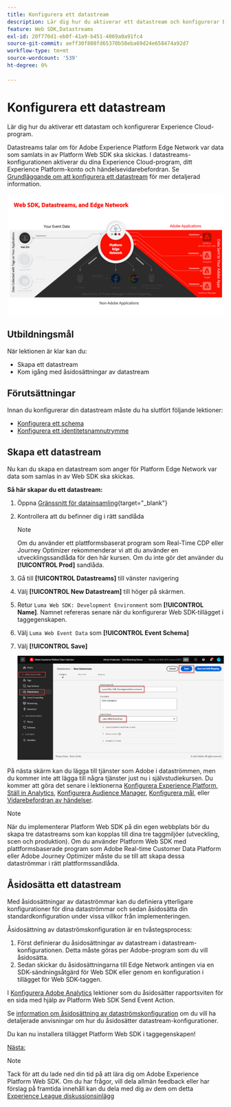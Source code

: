 ```yaml
---
title: Konfigurera ett datastream
description: Lär dig hur du aktiverar ett datastream och konfigurerar Experience Cloud-lösningar. Den här lektionen ingår i självstudiekursen Implementera Adobe Experience Cloud med Web SDK.
feature: Web SDK,Datastreams
exl-id: 20f770d1-eb0f-41a9-b451-4069a0a91fc4
source-git-commit: aeff30f808fd65370b58eba69d24e658474a92d7
workflow-type: tm+mt
source-wordcount: '539'
ht-degree: 0%

---
```


# Konfigurera ett datastream

Lär dig hur du aktiverar ett datastam och konfigurerar Experience Cloud-program.

Datastreams talar om för Adobe Experience Platform Edge Network var data som samlats in av Platform Web SDK ska skickas. I datastreams-konfigurationen aktiverar du dina Experience Cloud-program, ditt Experience Platform-konto och händelsevidarebefordran. Se [Grundläggande om att konfigurera ett datastream](https://experienceleague.adobe.com/en/docs/experience-platform/edge/fundamentals/datastreams) för mer detaljerad information.


![Web SDK, datastreams och Edge Network](assets/dc-websdk-datastreams.png)

## Utbildningsmål

När lektionen är klar kan du:

* Skapa ett datastream
* Kom igång med åsidosättningar av datastream

## Förutsättningar

Innan du konfigurerar din datastream måste du ha slutfört följande lektioner:

* [Konfigurera ett schema](configure-schemas.md)
* [Konfigurera ett identitetsnamnutrymme](configure-identities.md)

## Skapa ett datastream

Nu kan du skapa en datastream som anger för Platform Edge Network var data som samlas in av Web SDK ska skickas.

**Så här skapar du ett datastream:**

1. Öppna [Gränssnitt för datainsamling](https://launch.adobe.com/){target="_blank"}
1. Kontrollera att du befinner dig i rätt sandlåda

   >[!NOTE]
   >
   >Om du använder ett plattformsbaserat program som Real-Time CDP eller Journey Optimizer rekommenderar vi att du använder en utvecklingssandlåda för den här kursen. Om du inte gör det använder du **[!UICONTROL Prod]** sandlåda.

1. Gå till **[!UICONTROL Datastreams]** till vänster navigering
1. Välj **[!UICONTROL New Datastream]** till höger på skärmen.
1. Retur `Luma Web SDK: Development Environment` som **[!UICONTROL Name]**. Namnet refereras senare när du konfigurerar Web SDK-tillägget i taggegenskapen.
1. Välj `Luma Web Event Data` som **[!UICONTROL Event Schema]**
1. Välj **[!UICONTROL Save]**

   ![Skapa datastream](assets/datastream-create-new-datastream.png)

På nästa skärm kan du lägga till tjänster som Adobe i dataströmmen, men du kommer inte att lägga till några tjänster just nu i självstudiekursen. Du kommer att göra det senare i lektionerna [Konfigurera Experience Platform](setup-experience-platform.md), [Ställ in Analytics](setup-analytics.md), [Konfigurera Audience Manager](setup-audience-manager.md), [Konfigurera mål](setup-target.md), eller [Vidarebefordran av händelser](setup-event-forwarding.md).

>[!NOTE]
>
>När du implementerar Platform Web SDK på din egen webbplats bör du skapa tre datastreams som kan kopplas till dina tre taggmiljöer (utveckling, scen och produktion). Om du använder Platform Web SDK med plattformsbaserade program som Adobe Real-time Customer Data Platform eller Adobe Journey Optimizer måste du se till att skapa dessa dataströmmar i rätt plattformssandlåda.

## Åsidosätta ett datastream

Med åsidosättningar av dataströmmar kan du definiera ytterligare konfigurationer för dina dataströmmar och sedan åsidosätta din standardkonfiguration under vissa villkor från implementeringen.


Åsidosättning av dataströmskonfiguration är en tvåstegsprocess:

1. Först definierar du åsidosättningar av datastream i datastream-konfigurationen. Detta måste göras per Adobe-program som du vill åsidosätta.
1. Sedan skickar du åsidosättningarna till Edge Network antingen via en SDK-sändningsåtgärd för Web SDK eller genom en konfiguration i tillägget för Web SDK-taggen.

I [Konfigurera Adobe Analytics](setup-analytics.md) lektioner som du åsidosätter rapportsviten för en sida med hjälp av Platform Web SDK Send Event Action.

Se [information om åsidosättning av dataströmskonfiguration](https://experienceleague.adobe.com/en/docs/experience-platform/datastreams/overrides) om du vill ha detaljerade anvisningar om hur du åsidosätter datastream-konfigurationer.

Du kan nu installera tillägget Platform Web SDK i taggegenskapen!

[Nästa: ](install-web-sdk.md)

>[!NOTE]
>
>Tack för att du lade ned din tid på att lära dig om Adobe Experience Platform Web SDK. Om du har frågor, vill dela allmän feedback eller har förslag på framtida innehåll kan du dela med dig av dem om detta [Experience League diskussionsinlägg](https://experienceleaguecommunities.adobe.com/t5/adobe-experience-platform-launch/tutorial-discussion-implement-adobe-experience-cloud-with-web/td-p/444996)
